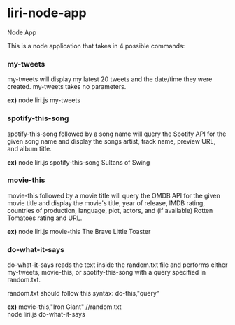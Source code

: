 # liri-node-app
Node App

This is a node application that takes in 4 possible commands:

<h3>my-tweets</h3>

my-tweets will display my latest 20 tweets and the date/time they were created. my-tweets takes no parameters.

<strong>ex)</strong> node liri.js my-tweets

<h3>spotify-this-song</h3>

spotify-this-song followed by a song name will query the Spotify API for the given song name and display the songs artist, track name, preview URL, and album title.

<strong>ex)</strong> node liri.js spotify-this-song Sultans of Swing

<h3>movie-this</h3>

movie-this followed by a movie title will query the OMDB API for the given movie title and display the movie's title, year of release, IMDB rating, countries of production, language, plot, actors, and (if available) Rotten Tomatoes rating and URL.

<strong>ex)</strong> node liri.js movie-this The Brave Little Toaster

<h3>do-what-it-says</h3>

do-what-it-says reads the text inside the random.txt file and performs either my-tweets, movie-this, or spotify-this-song with a query specified in random.txt.

random.txt should follow this syntax:
do-this,"query"

<strong>ex)</strong> movie-this,"Iron Giant"     //random.txt <br>
node liri.js do-what-it-says
